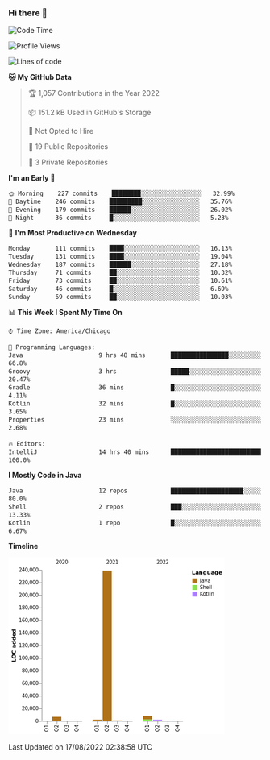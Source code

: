 ### Hi there 👋


<!--START_SECTION:waka-->
![Code Time](http://img.shields.io/badge/Code%20Time-2%2C463%20hrs%2045%20mins-blue)

![Profile Views](http://img.shields.io/badge/Profile%20Views-1-blue)

![Lines of code](https://img.shields.io/badge/From%20Hello%20World%20I%27ve%20Written-259%20Thousand%20lines%20of%20code-blue)

**🐱 My GitHub Data** 

> 🏆 1,057 Contributions in the Year 2022
 > 
> 📦 151.2 kB Used in GitHub's Storage 
 > 
> 🚫 Not Opted to Hire
 > 
> 📜 19 Public Repositories 
 > 
> 🔑 3 Private Repositories  
 > 
**I'm an Early 🐤** 

```text
🌞 Morning    227 commits    ████████░░░░░░░░░░░░░░░░░   32.99% 
🌆 Daytime    246 commits    █████████░░░░░░░░░░░░░░░░   35.76% 
🌃 Evening    179 commits    ██████░░░░░░░░░░░░░░░░░░░   26.02% 
🌙 Night      36 commits     █░░░░░░░░░░░░░░░░░░░░░░░░   5.23%

```
📅 **I'm Most Productive on Wednesday** 

```text
Monday       111 commits    ████░░░░░░░░░░░░░░░░░░░░░   16.13% 
Tuesday      131 commits    ████░░░░░░░░░░░░░░░░░░░░░   19.04% 
Wednesday    187 commits    ██████░░░░░░░░░░░░░░░░░░░   27.18% 
Thursday     71 commits     ██░░░░░░░░░░░░░░░░░░░░░░░   10.32% 
Friday       73 commits     ██░░░░░░░░░░░░░░░░░░░░░░░   10.61% 
Saturday     46 commits     █░░░░░░░░░░░░░░░░░░░░░░░░   6.69% 
Sunday       69 commits     ██░░░░░░░░░░░░░░░░░░░░░░░   10.03%

```


📊 **This Week I Spent My Time On** 

```text
⌚︎ Time Zone: America/Chicago

💬 Programming Languages: 
Java                     9 hrs 48 mins       ████████████████░░░░░░░░░   66.8% 
Groovy                   3 hrs               █████░░░░░░░░░░░░░░░░░░░░   20.47% 
Gradle                   36 mins             █░░░░░░░░░░░░░░░░░░░░░░░░   4.11% 
Kotlin                   32 mins             █░░░░░░░░░░░░░░░░░░░░░░░░   3.65% 
Properties               23 mins             ░░░░░░░░░░░░░░░░░░░░░░░░░   2.68%

🔥 Editors: 
IntelliJ                 14 hrs 40 mins      █████████████████████████   100.0%

```

**I Mostly Code in Java** 

```text
Java                     12 repos            ████████████████████░░░░░   80.0% 
Shell                    2 repos             ███░░░░░░░░░░░░░░░░░░░░░░   13.33% 
Kotlin                   1 repo              █░░░░░░░░░░░░░░░░░░░░░░░░   6.67%

```


**Timeline**

![Chart not found](https://raw.githubusercontent.com/powercasgamer/powercasgamer/master/charts/bar_graph.png) 


 Last Updated on 17/08/2022 02:38:58 UTC
<!--END_SECTION:waka-->
